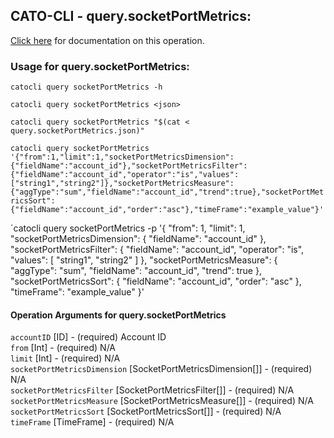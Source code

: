 
## CATO-CLI - query.socketPortMetrics:
[Click here](https://api.catonetworks.com/documentation/#query-query.socketPortMetrics) for documentation on this operation.

### Usage for query.socketPortMetrics:

`catocli query socketPortMetrics -h`

`catocli query socketPortMetrics <json>`

`catocli query socketPortMetrics "$(cat < query.socketPortMetrics.json)"`

`catocli query socketPortMetrics '{"from":1,"limit":1,"socketPortMetricsDimension":{"fieldName":"account_id"},"socketPortMetricsFilter":{"fieldName":"account_id","operator":"is","values":["string1","string2"]},"socketPortMetricsMeasure":{"aggType":"sum","fieldName":"account_id","trend":true},"socketPortMetricsSort":{"fieldName":"account_id","order":"asc"},"timeFrame":"example_value"}'`

`catocli query socketPortMetrics -p '{
    "from": 1,
    "limit": 1,
    "socketPortMetricsDimension": {
        "fieldName": "account_id"
    },
    "socketPortMetricsFilter": {
        "fieldName": "account_id",
        "operator": "is",
        "values": [
            "string1",
            "string2"
        ]
    },
    "socketPortMetricsMeasure": {
        "aggType": "sum",
        "fieldName": "account_id",
        "trend": true
    },
    "socketPortMetricsSort": {
        "fieldName": "account_id",
        "order": "asc"
    },
    "timeFrame": "example_value"
}'


#### Operation Arguments for query.socketPortMetrics ####

`accountID` [ID] - (required) Account ID    
`from` [Int] - (required) N/A    
`limit` [Int] - (required) N/A    
`socketPortMetricsDimension` [SocketPortMetricsDimension[]] - (required) N/A    
`socketPortMetricsFilter` [SocketPortMetricsFilter[]] - (required) N/A    
`socketPortMetricsMeasure` [SocketPortMetricsMeasure[]] - (required) N/A    
`socketPortMetricsSort` [SocketPortMetricsSort[]] - (required) N/A    
`timeFrame` [TimeFrame] - (required) N/A    
